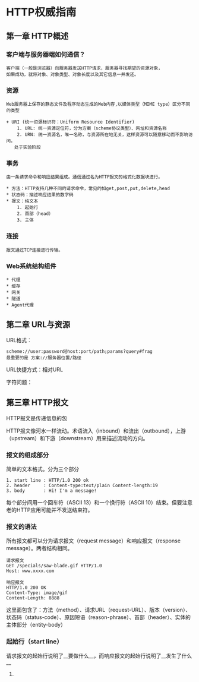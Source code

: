 ﻿
HTTP权威指南
============================

## 第一章 HTTP概述

### 客户端与服务器端如何通信？
    客户端（一般是浏览器）向服务器发送HTTP请求，服务器寻找期望的资源对象，
    如果成功，就将对象、对象类型、对象长度以及其它信息一并发还。

### 资源

    Web服务器上保存的静态文件及程序动态生成的Web内容,以媒体类型（MIME type）区分不同的类型
    
    + URI (统一资源标识符：Uniform Resource Identifier)
        1. URL: 统一资源定位符，分为方案（scheme协议类型）、网址和资源名称
        2. URN: 统一资源名，唯一名称，与资源所在地无关，这样资源可以随意移动而不影响访问。
       处于实验阶段

### 事务

    由一条请求命令和响应结果组成。通信通过名为HTTP报文的格式化数据块进行。

    * 方法：HTTP支持几种不同的请求命令，常见的如get,post,put,delete,head
    * 状态码：描述响应结果的数字码
    * 报文：纯文本
        1. 起始行
        2. 首部（head）
        3. 主体

### 连接
    
    报文通过TCP连接进行传输。

### Web系统结构组件
    * 代理
    * 缓存
    * 网关
    * 隧道
    * Agent代理


## 第二章 URL与资源

URL格式：

    scheme://user:password@host:port/path;params?query#frag
    最重要的是 方案://服务器位置/路径

URL快捷方式：相对URL

字符问题：

## 第三章 HTTP报文

HTTP报文是传递信息的包

HTTP报文像河水一样流动。术语流入（inbound）和流出（outbound），上游（upstream）和下游（downstream）用来描述流动的方向。

### 报文的组成部分

简单的文本格式。分为三个部分

    1. start line : HTTP/1.0 200 ok
    2. header     : Content-type:text/plain Content-length:19   
    3. body       : Hi! I'm a message!

每个部分间用一个回车符（ASCII 13）和一个换行符（ASCII 10）结束。但要注意老的HTTP应用可能并不发送结束符。

### 报文的语法

所有报文都可以分为请求报文（request message）和响应报文（response message）。两者结构相同。
 
    请求报文
    GET /specials/saw-blade.gif HTTP/1.0
    Host: www.xxxx.com

    响应报文
    HTTP/1.0 200 OK
    Content-Type: image/gif
    Content-Length: 8888

这里面包含了：方法（method）、请求URL（request-URL）、版本（version）、状态码（status-code）、原因短语（reason-phrase）、首部（header）、实体的主体部分（entity-body）

### 起始行（start line）

请求报文的起始行说明了__要做什么__，而响应报文的起始行说明了__发生了什么__

1. 



  